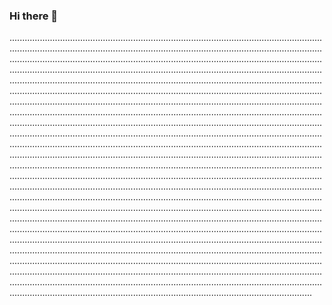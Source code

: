 ### Hi there 👋

........................................................................................................................................................................................................................................................................................................................................................................................................................................................................................................................................................................................................................................................................................................................................................................................................................................................................................................................................................................................................................................................................................................................................................................................................................................................................................................................................................................................................................................................................................................................................................................................................................................................................................................................................................................................................................................................................................................................................................................................................................................................................................................................................................................................................................................................................................................................................................................................................................................................................................................................................................................................................................................................................................................................................................................................................................................................................................................................................................................................................................................................................................................................................................................................................................